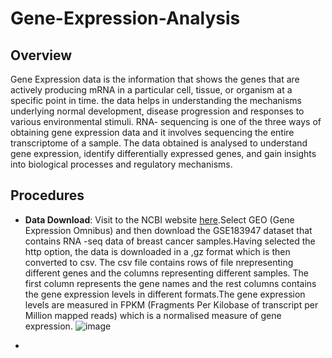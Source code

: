 # Gene-Expression-Analysis
## Overview
Gene Expression data is the information that shows the genes that are actively producing mRNA in a particular cell, tissue, or organism at a specific point in time. the data helps in understanding the mechanisms underlying normal development, disease progression and responses to various environmental stimuli. RNA- sequencing is one of the three ways of obtaining gene expression data and it involves sequencing the entire transcriptome of a sample. The data obtained is analysed to understand gene expression, identify differentially expressed genes, and gain insights into biological processes and regulatory mechanisms.


## Procedures
- **Data Download**: Visit to the NCBI website [here](ncbi.nim.nih.gov).Select GEO (Gene Expression Omnibus) and then download the GSE183947 dataset that contains RNA -seq data of breast cancer samples.Having selected the http option, the data is downloaded in a ,gz format which is then converted to csv. The csv file contains rows of file nrepresenting different genes and the columns representing different samples. The first column represents the gene names and the rest columns contains the gene expression levels in different formats.The gene expression levels are measured in FPKM (Fragments Per Kilobase of transcript per Million mapped reads) which is a normalised measure of gene expression. ![image](https://github.com/user-attachments/assets/8548e693-b6e6-4060-9b5a-52e35f44a377)


- 
